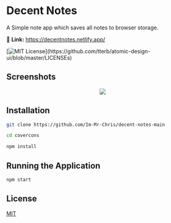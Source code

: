 # Decent Notes

A Simple note app which saves all notes to browser storage. 

🔗 **Link:** https://decentnotes.netlify.app/

[![MIT License](https://img.shields.io/apm/l/atomic-design-ui.svg?)](https://github.com/tterb/atomic-design-ui/blob/master/LICENSEs)
## Screenshots

<center>
<img src="/interface.png"/>
</center>
  
## Installation

```bash
git clone https://github.com/Im-Mr-Chris/decent-notes-main

cd covercons

npm install
```
## Running the Application

```bash
npm start
```
    
## License

[MIT](https://choosealicense.com/licenses/mit/)

  
